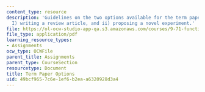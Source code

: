 ```yaml
---
content_type: resource
description: 'Guidelines on the two options available for the term paper of the course:
  I) writing a review article, and ii) proposing a novel experiment.'
file: https://ol-ocw-studio-app-qa.s3.amazonaws.com/courses/9-71-functional-mri-of-high-level-vision-fall-2007/49bcf9657c6e1ef6b2eaa6320928d3a4_trmpaproptions.pdf
file_type: application/pdf
learning_resource_types:
- Assignments
ocw_type: OCWFile
parent_title: Assignments
parent_type: CourseSection
resourcetype: Document
title: Term Paper Options
uid: 49bcf965-7c6e-1ef6-b2ea-a6320928d3a4
---
```

